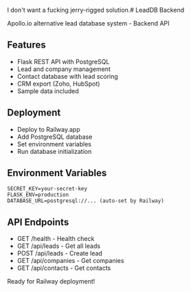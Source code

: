 I don't want a fucking jerry-rigged solution.# LeadDB Backend

Apollo.io alternative lead database system - Backend API

## Features
- Flask REST API with PostgreSQL
- Lead and company management
- Contact database with lead scoring
- CRM export (Zoho, HubSpot)
- Sample data included

## Deployment
- Deploy to Railway.app
- Add PostgreSQL database
- Set environment variables
- Run database initialization

## Environment Variables
```
SECRET_KEY=your-secret-key
FLASK_ENV=production
DATABASE_URL=postgresql://... (auto-set by Railway)
```

## API Endpoints
- GET /health - Health check
- GET /api/leads - Get all leads
- POST /api/leads - Create lead
- GET /api/companies - Get companies
- GET /api/contacts - Get contacts

Ready for Railway deployment!

